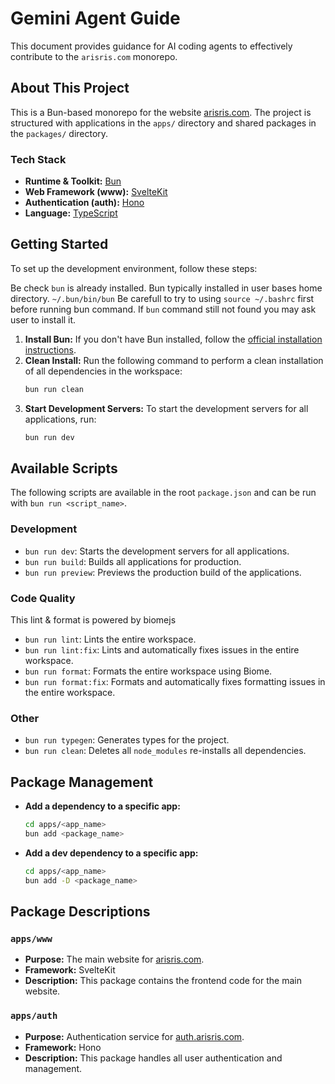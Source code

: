 # Gemini Agent Guide

This document provides guidance for AI coding agents to effectively contribute to the `arisris.com` monorepo.

## About This Project

This is a Bun-based monorepo for the website [arisris.com](https://arisris.com).
The project is structured with applications in the `apps/` directory and shared packages in the `packages/` directory.

### Tech Stack

- **Runtime & Toolkit:** [Bun](https://bun.sh/)
- **Web Framework (www):** [SvelteKit](https://kit.svelte.dev/)
- **Authentication (auth):** [Hono](https://hono.dev/)
- **Language:** [TypeScript](https://www.typescriptlang.org/)

## Getting Started

To set up the development environment, follow these steps:

Be check `bun` is already installed.
Bun typically installed in user bases home directory. `~/.bun/bin/bun`
Be carefull to try to using `source ~/.bashrc` first before running bun command.
If `bun` command still not found you may ask user to install it.

1. **Install Bun:** If you don't have Bun installed, follow the [official installation instructions](https://bun.dev/docs/installation).
2. **Clean Install:** Run the following command to perform a clean installation of all dependencies in the workspace:
   ```bash
   bun run clean
   ```
3. **Start Development Servers:** To start the development servers for all applications, run:
   ```bash
   bun run dev
   ```

## Available Scripts

The following scripts are available in the root `package.json` and can be run with `bun run <script_name>`.

### Development

- `bun run dev`: Starts the development servers for all applications.
- `bun run build`: Builds all applications for production.
- `bun run preview`: Previews the production build of the applications.

### Code Quality

This lint & format is powered by biomejs

- `bun run lint`: Lints the entire workspace.
- `bun run lint:fix`: Lints and automatically fixes issues in the entire workspace.
- `bun run format`: Formats the entire workspace using Biome.
- `bun run format:fix`: Formats and automatically fixes formatting issues in the entire workspace.

### Other

- `bun run typegen`: Generates types for the project.
- `bun run clean`: Deletes all `node_modules` re-installs all dependencies.

## Package Management

- **Add a dependency to a specific app:**
  ```bash
  cd apps/<app_name>
  bun add <package_name>
  ```
- **Add a dev dependency to a specific app:**
  ```bash
  cd apps/<app_name>
  bun add -D <package_name>
  ```

## Package Descriptions

### `apps/www`

- **Purpose:** The main website for [arisris.com](https://arisris.com).
- **Framework:** SvelteKit
- **Description:** This package contains the frontend code for the main website.

### `apps/auth`

- **Purpose:** Authentication service for [auth.arisris.com](https://auth.arisris.com).
- **Framework:** Hono
- **Description:** This package handles all user authentication and management.